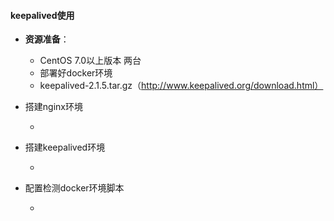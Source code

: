 #### keepalived使用

- **资源准备**：

  - CentOS 7.0以上版本 两台
  - 部署好docker环境
  - keepalived-2.1.5.tar.gz（http://www.keepalived.org/download.html）

- 搭建nginx环境

  - ```
    
    ```

- 搭建keepalived环境

  - ```
    
    ```

- 配置检测docker环境脚本

  - ```
    
    ```

    





